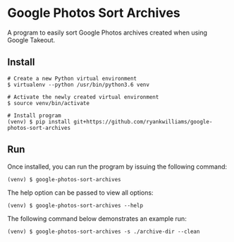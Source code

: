 # Google Photos Sort Archives

A program to easily sort Google Photos archives created when using
Google Takeout.

## Install

```
# Create a new Python virtual environment
$ virtualenv --python /usr/bin/python3.6 venv

# Activate the newly created virtual environment
$ source venv/bin/activate

# Install program
(venv) $ pip install git+https://github.com/ryankwilliams/google-photos-sort-archives
```

## Run

Once installed, you can run the program by issuing the following command:

```
(venv) $ google-photos-sort-archives
```

The help option can be passed to view all options:

```
(venv) $ google-photos-sort-archives --help
```

The following command below demonstrates an example run:

```
(venv) $ google-photos-sort-archives -s ./archive-dir --clean
```
